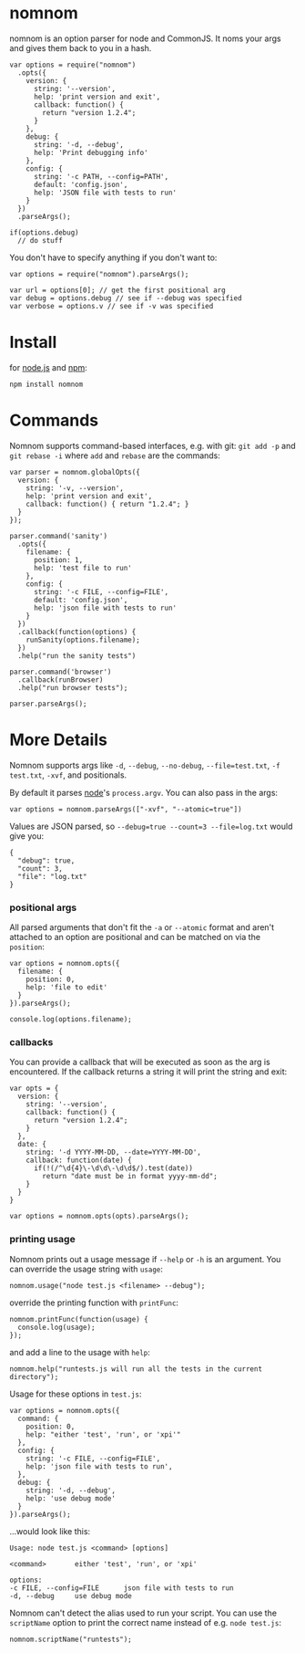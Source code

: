 # nomnom
nomnom is an option parser for node and CommonJS. It noms your args and gives them back to you in a hash.

	var options = require("nomnom")
	  .opts({
	    version: {
	      string: '--version',
	      help: 'print version and exit',
	      callback: function() {
	        return "version 1.2.4";
	      }
	    },
	    debug: {
	      string: '-d, --debug',
	      help: 'Print debugging info'
	    },
	    config: {
	      string: '-c PATH, --config=PATH',
	      default: 'config.json',
	      help: 'JSON file with tests to run'
	    }
	  })
	  .parseArgs();

	if(options.debug)
	  // do stuff
	
You don't have to specify anything if you don't want to:

	var options = require("nomnom").parseArgs();

	var url = options[0]; // get the first positional arg
	var debug = options.debug // see if --debug was specified
	var verbose = options.v // see if -v was specified

# Install
for [node.js](http://nodejs.org/) and [npm](http://github.com/isaacs/npm):

	npm install nomnom

# Commands
Nomnom supports command-based interfaces, e.g. with git: `git add -p` and `git rebase -i` where `add` and `rebase` are the commands:

	var parser = nomnom.globalOpts({
	  version: {
	    string: '-v, --version',
	    help: 'print version and exit',
	    callback: function() { return "1.2.4"; }
	  }
	});

	parser.command('sanity')
	  .opts({
	    filename: {
	      position: 1,
	      help: 'test file to run'
	    },
	    config: {
	      string: '-c FILE, --config=FILE',
	      default: 'config.json',
	      help: 'json file with tests to run'
	    }
	  })
	  .callback(function(options) {
	    runSanity(options.filename);
	  })
	  .help("run the sanity tests")
	
	parser.command('browser')
	  .callback(runBrowser)
	  .help("run browser tests");
	
	parser.parseArgs();

# More Details
Nomnom supports args like `-d`, `--debug`, `--no-debug`, `--file=test.txt`, `-f test.txt`, `-xvf`, and positionals.

By default it parses [node](http://nodejs.org/)'s `process.argv`. You can also pass in the args:

	var options = nomnom.parseArgs(["-xvf", "--atomic=true"])
	
Values are JSON parsed, so `--debug=true --count=3 --file=log.txt` would give you:

	{
	  "debug": true,
	  "count": 3,
	  "file": "log.txt"
	}
	
### positional args
All parsed arguments that don't fit the `-a` or `--atomic` format and aren't attached to an option are positional and can be matched on via the `position`:

	var options = nomnom.opts({
	  filename: {
	    position: 0,
	    help: 'file to edit'
	  }
	}).parseArgs();
	
	console.log(options.filename);
	
### callbacks
You can provide a callback that will be executed as soon as the arg is encountered. If the callback returns a string it will print the string and exit:

	var opts = {
	  version: {
	    string: '--version',
	    callback: function() {
	      return "version 1.2.4";
	    }
	  },
	  date: {
	    string: '-d YYYY-MM-DD, --date=YYYY-MM-DD',
	    callback: function(date) {
	      if(!(/^\d{4}\-\d\d\-\d\d$/).test(date))
	        return "date must be in format yyyy-mm-dd";
	    }
	  }
	}
	
	var options = nomnom.opts(opts).parseArgs();

### printing usage
Nomnom prints out a usage message if `--help` or `-h` is an argument. You can override the usage string with `usage`:

	nomnom.usage("node test.js <filename> --debug");
	
override the printing function with `printFunc`:

	nomnom.printFunc(function(usage) {
	  console.log(usage);
	});

and add a line to the usage with `help`:

	nomnom.help("runtests.js will run all the tests in the current directory");

Usage for these options in `test.js`:

	var options = nomnom.opts({
	  command: {
	    position: 0,
	    help: "either 'test', 'run', or 'xpi'" 
	  },
	  config: {
	    string: '-c FILE, --config=FILE',
	    help: 'json file with tests to run',
	  },
	  debug: {
	    string: '-d, --debug',
	    help: 'use debug mode'
	  }
	}).parseArgs();

...would look like this:

	Usage: node test.js <command> [options]
	
	<command>		either 'test', 'run', or 'xpi'
	
	options:
	-c FILE, --config=FILE		json file with tests to run
	-d, --debug		use debug mode
	
Nomnom can't detect the alias used to run your script. You can use the `scriptName` option to print the correct name instead of e.g. `node test.js`:

	nomnom.scriptName("runtests");

